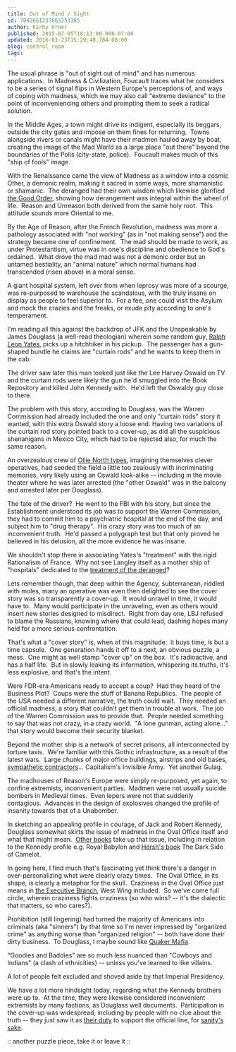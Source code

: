 ```yaml
---
title: Out of Mind / Sight
id: 7842661237663253305
author: Kirby Urner
published: 2015-07-05T18:13:00.000-07:00
updated: 2016-01-23T15:29:40.784-08:00
blog: control_room
tags: 
---
```


The usual phrase is "out of sight out of mind" and has numerous applications.  In Madness & Civilization, Foucault traces what he considers to be a series of signal flips in Western Europe's perceptions of, and ways of coping with madness, which we may also call "extreme deviance" to the point of inconveniencing others and prompting them to seek a radical solution.

In the Middle Ages, a town might drive its indigent, especially its beggars, outside the city gates and impose on them fines for returning.  Towns alongside rivers or canals might have their madmen hauled away by boat, creating the image of the Mad World as a large place "out there" beyond the boundaries of the Polis (city-state, police).  Foucault makes much of this "ship of fools" image.

With the Renaissance came the view of Madness as a window into a cosmic Other, a demonic realm, making it sacred in some ways, more shamanistic or shamanic.  The deranged had their own wisdom which likewise glorified [the Good Order](http://worldgame.blogspot.com/2014/02/the-lego-movie-movie-review.html), showing how derangement was integral within the wheel of life.  Reason and Unreason both derived from the same holy root.  This attitude sounds more Oriental to me.

By the Age of Reason, after the French Revolution, madness was more a pathology associated with "not working" (as in "not making sense") and the strategy became one of confinement.  The mad should be made to work, as under Protestantism, virtue was in one's discipline and obedience to God's ordained.  What drove the mad mad was not a demonic order but an untamed bestiality, an "animal nature" which normal humans had transcended (risen above) in a moral sense.

A giant hospital system, left over from when leprosy was more of a scourge, was re-purposed to warehouse the scandalous, with the truly insane on display as people to feel superior to.  For a fee, one could visit the Asylum and mock the crazies and the freaks, or exude pity according to one's temperament.

I'm reading all this against the backdrop of JFK and the Unspeakable by James Douglass (a well-read theologian) wherein some random guy, [Ralph Leon Yates](http://www.dcdave.com/article5/120418.htm), picks up a hitchhiker in his pickup.  The passenger has a gun-shaped bundle he claims are "curtain rods" and he wants to keep them in the cab.

The driver saw later this man looked just like the Lee Harvey Oswald on TV and the curtain rods were likely the gun he'd smuggled into the Book Repository and killed John Kennedy with.  He'd left the Oswaldy guy close to there.

The problem with this story, according to Douglass, was the Warren Commission had already included the one and only "curtain rods" story it wanted, with this extra Oswald story a loose end. Having two variations of the curtain rod story pointed back to a cover-up, as did all the suspicious shenanigans in Mexico City, which had to be rejected also, for much the same reason.

An overzealous crew of [Ollie North types](http://www.peacebuttons.info/E-News/peacehistoryjuly.htm#july51989), imagining themselves clever operatives, had seeded the field a little too zealously with incriminating memories, very likely using an Oswald look-alike -- including in the movie theater where he was later arrested (the "other Oswald" was in the balcony and arrested later per Douglass).

The fate of the driver?  He went to the FBI with his story, but since the Establishment understood its job was to support the Warren Commission, they had to commit him to a psychiatric hospital at the end of the day, and subject him to "drug therapy".  His crazy story was too much of an inconvenient truth.  He'd passed a polygraph test but that only proved he believed in his delusion, all the more evidence he was insane.

We shouldn't stop there in associating Yates's "treatment" with the rigid Rationalism of France.  Why not see Langley itself as a mother ship of "hospitals" dedicated to the [treatment of the deranged](http://controlroom.blogspot.com/2015/07/spy-movie-review.html)?

Lets remember though, that deep within the Agency, subterranean, riddled with moles, many an operative was even then delighted to see the cover story was so transparently a cover-up.  It would unravel in time, it would have to.  Many would participate in the unraveling, even as others would insert new stories designed to misdirect.  Right from day one, LBJ refused to blame the Russians, knowing where that could lead, dashing hopes many held for a more serious confrontation.

That's what a "cover story" is, when of this magnitude:  it buys time, is but a time capsule.  One generation hands it off to a next, an obvious puzzle, a mess.  One might as well stamp "cover up" on the box.  It's radioactive, and has a half life.  But in slowly leaking its information, whispering its truths, it's less explosive, and that's the intent.

Were FDR-era Americans ready to accept a coup?  Had they heard of the Business Plot?  Coups were the stuff of Banana Republics.  The people of the USA needed a different narrative, the truth could wait.  They needed an official madness, a story that couldn't get them in trouble at work.  The job of the Warren Commission was to provide that.  People needed something to say that was not crazy, in a crazy world.  "A lone gunman, acting alone..." that story would become their security blanket.

Beyond the mother ship is a network of secret prisons, all interconnected by torture taxis.  We're familiar with this Gothic infrastructure, as a result of the latest wars.  Large chunks of major office buildings, airstrips and old bases, [sympathetic contractors](http://mybizmo.blogspot.com/2005/10/hotel-oregon.html)... Capitalism's Invisible Army.  Yet another Gulag.

The madhouses of Reason's Europe were simply re-purposed, yet again, to confine extremists, inconvenient parties.  Madmen were not usually suicide bombers in Medieval times.  Even lepers were not that suddenly contagious.  Advances in the design of explosives changed the profile of insanity towards that of a Unabomber.

In sketching an appealing profile in courage, of Jack and Robert Kennedy, Douglass somewhat skirts the issue of madness in the Oval Office itself and what that might mean.  [Other books](http://controlroom.blogspot.com/2013/05/murder-mystery.html) take up that issue, including in relation to the Kennedy profile e.g. Royal Babylon and [Hersh's book](https://www.nytimes.com/books/97/11/30/reviews/971130.30powerst.html) The Dark Side of Camelot.

In going here, I find much that's fascinating yet think there's a danger in over-personalizing what were clearly crazy times.  The Oval Office, in its shape, is clearly a metaphor for the skull.  Craziness in the Oval Office just means in [the Executive Branch](https://youtu.be/qcpqHSAzDtU?t=356), West Wing included.  So we've come full circle, wherein craziness fights craziness (so who wins? -- it's the dialectic that matters, so who cares?).

Prohibition (still lingering) had turned the majority of Americans into criminals (aka "sinners") by that time so I'm never impressed by "organized crime" as anything worse than "organized religion" -- both have done their dirty business.  To Douglass, I maybe sound like [Quaker Mafia](http://worldgame.blogspot.com/2015/05/mad-max-fury-road-movie-review.html).

"Goodies and Baddies" are so much less nuanced than "Cowboys and Indians" (a clash of ethnicities) -- unless you've learned to like villains.

A lot of people felt excluded and shoved aside by that Imperial Presidency.

We have a lot more hindsight today, regarding what the Kennedy brothers were up to.  At the time, they were likewise considered inconvenient extremists by many factions, as Douglass well documents.  Participation in the cover-up was widespread, including by people with no clue about the truth -- they just saw it as [their duty](http://worldgame.blogspot.com/2016/01/conspiracy-dynamics.html) to support the official line, for [sanity's sake](http://worldgame.blogspot.com/2015/02/running-from-crazy-movie-review.html).

:: another puzzle piece, take it or leave it ::